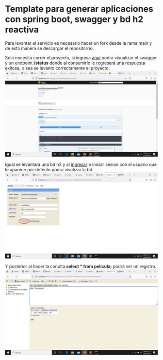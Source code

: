 # Template para generar aplicaciones con spring boot, swagger y bd h2 reactiva

Para levantar el servicio es necesario hacer un fork desde la rama main y de esta manera se descargar el repositorrio.

Solo necesita correr el proyecto, si ingresa [aquí](http://localhost:8080/swagger-ui/) podra visualizar el swagger y un endpoint **/status** donde al consumirlo le regresará una respuesta exitosa, o sea se levanto correctamente el proyecto.
![swagger](https://github.com/angelpaloalto/template/blob/main/imagenes/captura_swagger.png)

Igual se levantara una bd h2 y al [ingresar](http://localhost:8080/h2-console/login.do?jsessionid=d03e104469bb04fdcf90d3f0f78f6912) e iniciar sesion con el usuario que le aparece por defecto podra visulizar la bd.
![login bd](https://github.com/angelpaloalto/template/blob/main/imagenes/captura_bd_login.png)

Y posterior al hacer la conulta **select * from pelicula;** podrá ver un registro.
![consulta a bd](https://github.com/angelpaloalto/template/blob/main/imagenes/captura_bd_consulta.png)
